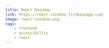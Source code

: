 ```yaml
---
title: React Rainbow
link: https://react-rainbow.firebaseapp.com/
image: react-rainbow.png
tags:
    - frontend
    - accessibility
    - react
---
```

